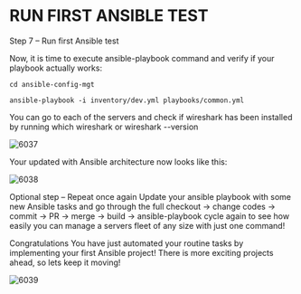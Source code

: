 # RUN FIRST ANSIBLE TEST

Step 7 – Run first Ansible test

Now, it is time to execute ansible-playbook command and verify if your playbook actually works:

```
cd ansible-config-mgt
```

```
ansible-playbook -i inventory/dev.yml playbooks/common.yml
```

You can go to each of the servers and check if wireshark has been installed by running which wireshark or wireshark --version


![6037](https://user-images.githubusercontent.com/85270361/210154560-3fa50ba8-67b4-45c8-9da1-8d9bdd45e418.PNG)


Your updated with Ansible architecture now looks like this:

![6038](https://user-images.githubusercontent.com/85270361/210154593-092a4ee2-ab8b-4212-a260-8845c3f8693a.PNG)


Optional step – Repeat once again
Update your ansible playbook with some new Ansible tasks and go through the full 
checkout -> change codes -> commit -> PR -> merge -> build -> ansible-playbook cycle again to see how easily you can manage a 
servers fleet of any size with just one command!

Congratulations
You have just automated your routine tasks by implementing your first Ansible project! There is more exciting projects ahead, so lets 
keep it moving!


![6039](https://user-images.githubusercontent.com/85270361/210154612-a005616b-7e5d-4b33-8ed2-6723aab0837c.PNG)